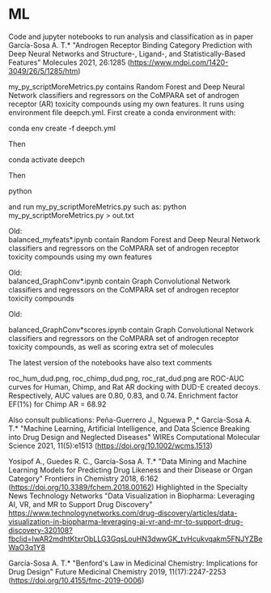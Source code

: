 # ML

Code and jupyter notebooks to run analysis and classification as in paper García-Sosa A. T.* "Androgen Receptor Binding Category Prediction with Deep Neural Networks and Structure-, Ligand-, and Statistically-Based Features" Molecules 2021, 26:1285 (https://www.mdpi.com/1420-3049/26/5/1285/htm)

my_py_scriptMoreMetrics.py contains Random Forest and Deep Neural Network classifiers and regressors on the CoMPARA set of androgen receptor (AR) toxicity compounds using my own features. It runs using environment file deepch.yml. First create a conda environment with:

conda env create -f deepch.yml

Then

conda activate deepch

Then

python

and run my_py_scriptMoreMetrics.py
such as:
python my_py_scriptMoreMetrics.py > out.txt



Old:<br>
balanced_myfeats*.ipynb contain Random Forest and Deep Neural Network classifiers and regressors on the CoMPARA set of androgen receptor toxicity compounds using my own features

Old:<br>
balanced_GraphConv*.ipynb contain Graph Convolutional Network classifiers and regressors on the CoMPARA set of androgen receptor toxicity compounds

Old:<br>

balanced_GraphConv*scores.ipynb contain Graph Convolutional Network classifiers and regressors on the CoMPARA set of androgen receptor toxicity compounds, as well as scoring extra set of molecules

The latest version of the notebooks have also text comments

roc_hum_dud.png, roc_chimp_dud.png, roc_rat_dud.png are ROC-AUC curves for Human, Chimp, and Rat AR docking with DUD-E created decoys. Respectively, AUC values are 0.80, 0.83, and 0.74. Enrichment factor EF(1%) for Chimp AR = 68.92


Also consult publications:
Peña-Guerrero J., Nguewa P.,* García-Sosa A. T.* "Machine Learning, Artificial Intelligence, and Data Science Breaking into Drug Design and Neglected Diseases" WIREs Computational Molecular Science 2021, 11(5):e1513 (https://doi.org/10.1002/wcms.1513) 

Yosipof A., Guedes R. C., García-Sosa A. T.* "Data Mining and Machine Learning Models for Predicting Drug Likeness and their Disease or Organ Category" Frontiers in Chemistry 2018, 6:162 (https://doi.org/10.3389/fchem.2018.00162) 
Highlighted in the Specialty News Technology Networks "Data Visualization in Biopharma: Leveraging AI, VR, and MR to Support Drug Discovery" https://www.technologynetworks.com/drug-discovery/articles/data-visualization-in-biopharma-leveraging-ai-vr-and-mr-to-support-drug-discovery-320108?fbclid=IwAR2mdhtKtxrObLLG3GqsLouHN3dwwGK_tvHcukvqakm5FNJYZBeWaO3q1Y8

García-Sosa A. T.* "Benford's Law in Medicinal Chemistry: Implications for Drug Design" Future Medicinal Chemistry 2019, 11(17):2247-2253 (https://doi.org/10.4155/fmc-2019-0006) 

